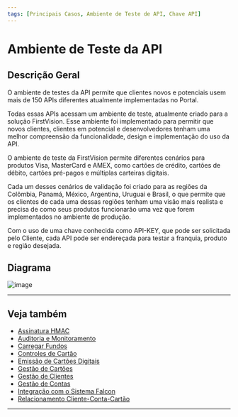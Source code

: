 ```yaml
---
tags: [Principais Casos, Ambiente de Teste de API, Chave API]
---
```


# Ambiente de Teste da API

## Descrição Geral

O ambiente de testes da API permite que clientes novos e potenciais usem mais de 150 APIs diferentes atualmente implementadas no Portal.

Todas essas APIs acessam um ambiente de teste, atualmente criado para a solução FirstVision. Esse ambiente foi implementado para permitir que novos clientes, clientes em potencial e desenvolvedores tenham uma melhor compreensão da funcionalidade, design e implementação do uso da API.

O ambiente de teste da FirstVision permite diferentes cenários para produtos Visa, MasterCard e AMEX, como cartões de crédito, cartões de débito, cartões pré-pagos e múltiplas carteiras digitais.

Cada um desses cenários de validação foi criado para as regiões da Colômbia, Panamá, México, Argentina, Uruguai e Brasil, o que permite que os clientes de cada uma dessas regiões tenham uma visão mais realista e precisa de como seus produtos funcionarão uma vez que forem implementados no ambiente de produção.

Com o uso de uma chave conhecida como API-KEY, que pode ser solicitada pelo Cliente, cada API pode ser endereçada para testar a franquia, produto e região desejada.

## Diagrama

![image](https://user-images.githubusercontent.com/111396588/223832470-d7a8406b-b39b-45e3-ae5c-3afb434e98e8.png)

---

## Veja também

- [Assinatura HMAC](?path=docs/português/principais-casos/hmac.md)
- [Auditoria e Monitoramento](?path=docs/português/principais-casos/auditoria.md)
- [Carregar Fundos](?path=docs/português/principais-casos/carregar-fundos.md)
- [Controles de Cartão](?path=docs/português/principais-casos/controles-cartão.md)
- [Emissão de Cartões Digitais](?path=docs/português/principais-casos/emissão-cartões.md)
- [Gestão de Cartões](?path=docs/português/principais-casos/gestão-cartões.md)
- [Gestão de Clientes](?path=docs/português/principais-casos/gestão-clientes.md)
- [Gestão de Contas](?path=docs/português/principais-casos/gestão-contas.md)
- [Integração com o Sistema Falcon](?path=docs/português/principais-casos/integração-falcon.md)
- [Relacionamento Cliente-Conta-Cartão](?path=docs/português/principais-casos/relação.md)

---
